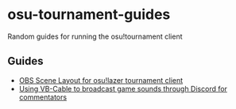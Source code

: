 # osu-tournament-guides
Random guides for running the osu!tournament client

## Guides
- [OBS Scene Layout for osu!lazer tournament client](/Lazer-Scene-Layout.md)
- [Using VB-Cable to broadcast game sounds through Discord for commentators](/VB-Cable.md)